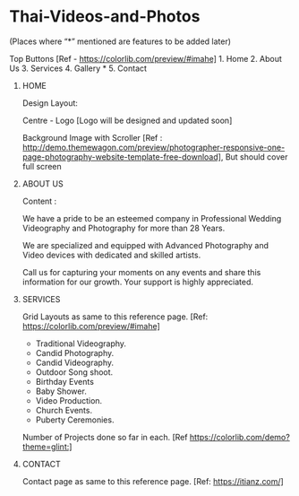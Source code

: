

# Thai-Videos-and-Photos
(Places where “*” mentioned are features to be added later)


Top Buttons [Ref - https://colorlib.com/preview/#imahe]
       1. Home
       2. About Us
       3. Services
       4. Gallery  * 
       5. Contact

1. HOME

     Design Layout:
       
     Centre - Logo [Logo will be designed and updated soon]

     Background Image with Scroller [Ref : http://demo.themewagon.com/preview/photographer-responsive-one-page-photography-website-template-free-download], But should cover full screen


2. ABOUT US
       
     Content :
	
	We have a pride to be an esteemed company in Professional Wedding Videography and Photography for more than 28 Years.
	
	We are specialized and equipped with Advanced Photography and Video devices with dedicated and skilled artists. 

	Call us for capturing your moments on any events and share this information for our growth. Your support is highly appreciated.


3. SERVICES
	
     Grid Layouts as same to this reference page. [Ref: https://colorlib.com/preview/#imahe]
	
	-  Traditional Videography.
	-  Candid Photography.
	-  Candid Videography.
	-  Outdoor Song shoot. 
	-  Birthday Events
	-  Baby Shower.
	-  Video Production.
	-  Church Events.
	-  Puberty Ceremonies. 
       
      Number of Projects done so far in each. [Ref https://colorlib.com/demo?theme=glint:] 
       

4. CONTACT

	Contact page as same to this reference page. [Ref: https://itianz.com/]



